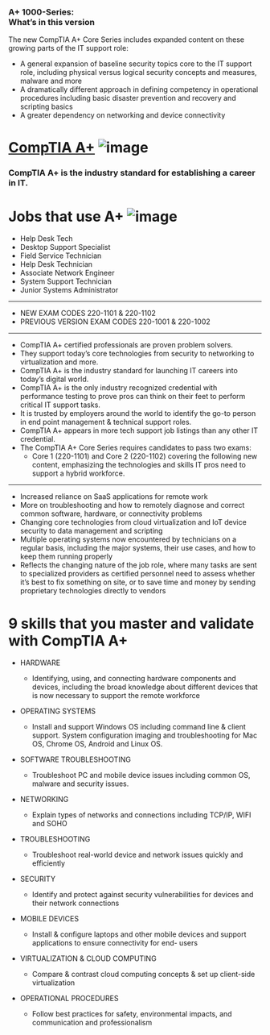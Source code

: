 <div>
<div>
<h3>A+ 1000-Series: <br>
What’s in this version</h3>
</div>
<div class="versionblockbody">
<p>The new CompTIA A+ Core Series includes expanded content on these growing parts of the IT support role:</p>
<ul class="bulletlist">
    <li>A general expansion of baseline security topics core to the IT support role, including physical versus logical security concepts and measures, malware and more 

</li><li>A dramatically different approach in defining competency in operational procedures including basic disaster prevention and recovery and scripting basics 

</li><li>A greater dependency on networking and device connectivity 


</li></ul>
</div>
</div>

# [CompTIA A+](https://www.comptia.org/certifications/a) ![image](https://user-images.githubusercontent.com/51442719/166117243-11d04254-5fb4-47b9-bd97-51b845067750.png)
### CompTIA A+ is the industry standard for establishing a career in IT.

# Jobs that use A+ ![image](https://user-images.githubusercontent.com/51442719/166117220-a0886c3d-7dce-405b-98e8-579198b0b3fb.png)

- Help Desk Tech
- Desktop Support Specialist
- Field Service Technician
- Help Desk Technician
- Associate Network Engineer
- System Support Technician
- Junior Systems Administrator
 
 
 ---

- NEW EXAM CODES 220-1101 & 220-1102
- PREVIOUS VERSION EXAM CODES 220-1001 & 220-1002

---

- CompTIA A+ certified professionals are proven problem solvers. 
- They support today’s core technologies from security to networking to virtualization and more. 
- CompTIA A+ is the industry standard for launching IT careers into today’s digital world.
- CompTIA A+ is the only industry recognized credential with performance testing to prove pros can think on their feet to perform critical IT support tasks. 
- It is trusted by employers around the world to identify the go-to person in end point management & technical support roles. 
- CompTIA A+ appears in more tech support job listings than any other IT credential.
- The CompTIA A+ Core Series requires candidates to pass two exams: 
  - Core 1 (220-1101) and Core 2 (220-1102) covering the following new content, emphasizing the technologies and skills IT pros need to support a hybrid workforce.

---

- Increased reliance on SaaS applications for remote work
- More on troubleshooting and how to remotely diagnose and correct common software, hardware, or connectivity problems
- Changing core technologies from cloud virtualization and IoT device security to data management and scripting
- Multiple operating systems now encountered by technicians on a regular basis, including the major systems, their use cases, and how to keep them running properly
- Reflects the changing nature of the job role, where many tasks are sent to specialized providers as certified personnel need to assess whether it’s best to fix something on site, or to save time and money by sending proprietary technologies directly to vendors

# 9 skills that you master and validate with CompTIA A+

- HARDWARE
  - Identifying, using, and connecting hardware components and devices, including the broad knowledge about different devices that is now necessary to support the remote workforce

- OPERATING SYSTEMS
  - Install and support Windows OS including command line & client support. System configuration imaging and troubleshooting for Mac OS, Chrome OS, Android and Linux OS.

- SOFTWARE TROUBLESHOOTING
  - Troubleshoot PC and mobile device issues including common OS, malware and security issues.

- NETWORKING
  - Explain types of networks and connections including TCP/IP, WIFI and SOHO

- TROUBLESHOOTING
  - Troubleshoot real-world device and network issues quickly and efficiently

- SECURITY
  - Identify and protect against security vulnerabilities for devices and their network connections

- MOBILE DEVICES
  - Install & configure laptops and other mobile devices and support applications to ensure connectivity for end- users

- VIRTUALIZATION & CLOUD COMPUTING
  - Compare & contrast cloud computing concepts & set up client-side virtualization

- OPERATIONAL PROCEDURES
  - Follow best practices for safety, environmental impacts, and communication and professionalism 
